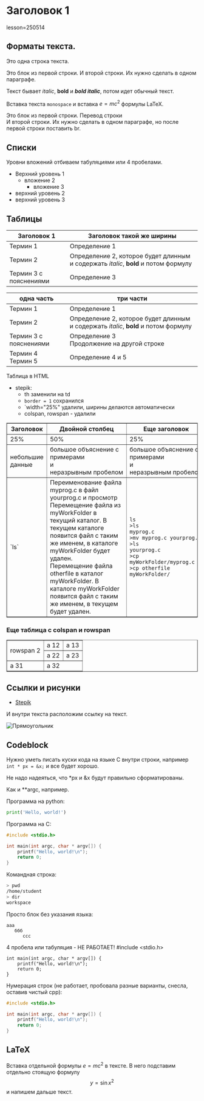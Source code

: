# Заголовок 1
lesson=250514

## Форматы текста.

Это одна строка текста.

Это блок из первой строки.
И второй строки. Их нужно сделать в одном параграфе.

Текст бывает *italic*, **bold** и ***bold italic***, потом идет обычный текст.

Вставка текста `monospace` и вставка $e = mc^2$ формулы LaTeX.

Это блок из первой строки. Перевод строки <br/>
И второй строки. Их нужно сделать в одном параграфе, но после первой строки поставить br.

## Списки

Уровни вложений отбиваем табуляциями или 4 пробелами.

* Верхний уровень 1
    * вложение 2
		- вложение 3
* верхний уровень 2
* верхний уровень 3

## Таблицы

| Заголовок 1 | Заголовок такой же ширины |
|-------------|-------------|
| Термин 1 | Определение 1 |
| Термин 2 | Определение 2, которое будет длинным и содержать *italic*, **bold** и потом формулу |
| Термин 3 с пояснениями | Определение 3 |

| одна часть | три части |
|---|---------|
| Термин 1 | Определение 1 |
| Термин 2 | Определение 2, которое будет длинным и содержать *italic*, **bold** и потом формулу |
| Термин 3 с пояснениями | Определение 3 <br/> Продолжение на другой строке |
| Термин 4 <br/> Термин 5 | Определение 4 и 5 |

Таблица в HTML

* stepik:
   * th заменили на td
   * `border = 1` сохранился
   * `width="25%" удалили, ширины делаются автоматически
   * colspan, rowspan - удалили

<table border=1>
<tr>
	<th width="25%"> Заголовок
	</th>
	<th width="50%"> Двойной столбец
	</th>
	<th width="25%"> Еще заголовок
	</th>
</tr>
<tr>
	<td width="25%"> 25%
	</td>
	<td width="50%"> 50%
	</td>
	<td width="25%"> 25%
	</td>
</tr>
<tr>
	<td width="25%"> небольшие данные
	</td>
	<td width="50%"> большое объяснение с примерами<br/>и неразрывным&nbsp;пробелом
	</td>
	<td width="25%"> большое объяснение с примерами<br/>и 
	неразрывным&nbsp;пробелом
	</td>
</tr>
<tr>
	<td width="25%">`ls`
	</td>
	<td width="50%">
Переименование файла myprog.c в файл yourprog.c и просмотр <br/>
Перемещение файла из myWorkFolder в текущий каталог. В текущем каталоге появится файл с таким же именем, в каталоге myWorkFolder будет удален.<br/>
Перемещение файла otherfile в каталог myWorkFolder. В каталоге myWorkFolder появится файл с таким же именем, в текущем будет удален.	
	</td>
	<td width="25%"> <pre><code lang="bash">ls
>ls
myprog.c
>mv myprog.c yourprog.c
>ls
yourprog.c
>cp myWorkFolder/myprog.c .
>cp otherfile myWorkFolder/
</code></pre>	
	</td>
</tr>

</table>

### Еще таблица с colspan и rowspan

<table border=1>
<tr>
	<td rowspan="2"> rowspan 2
	</td>
	<td > a 12
	</td>
	<td > a 13
	</td>
</tr>
<tr>
	<td> a 22
	</td>
	<td> a 23
	</td>
</tr>
<tr>
	<td> a 31
	</td>
	<td colspan="2"> a 32
	</td>
</tr>

</table>



## Ссылки и рисунки

* [Stepik](http://stepik.org)

И внутри текста расположим ссылку на текст.

![Прямоугольник](./img/rect.png)

## Codeblock

Нужно уметь писать куски кода на языке С внутри строки, например `int * px = &x;` и все будет хорошо.

Не надо надеяться, что *px и &x будут правильно сформатированы.

Как и **argc, например.

Программа на python:
```python
print('Hello, world!')
```

Программа на С:
```cpp
#include <stdio.h>

int main(int argc, char * argv[]) {
	printf("Hello, world!\n");
	return 0;
}
```

Командная строка:
```bash
> pwd
/home/student
> dir
workspace
```

Просто блок без указания языка:
```
ааа
   ббб
      ссс
```

4 пробела или табуляция - НЕ РАБОТАЕТ!
    #include <stdio.h>
    
    int main(int argc, char * argv[]) {
	    printf("Hello, world!\n");
	    return 0;
    }

Нумерация строк (не работает, пробовала разные варианты, снесла, оставив чистый cpp):
```cpp
#include <stdio.h>

int main(int argc, char * argv[]) {
	printf("Hello, world!\n");
	return 0;
}
```

## LaTeX

Вставка отдельной формулы $e = mc^2$ в тексте. В него подставим отдельно стоящую формулу $$y = \sin{x}^2 $$ и напишем дальше текст.







